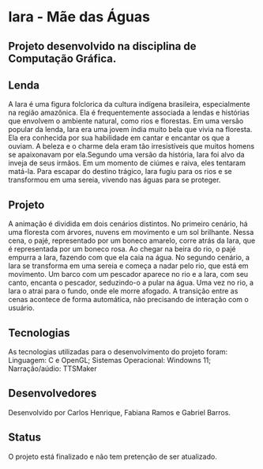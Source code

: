 # Iara - Mãe das Águas


## Projeto desenvolvido na disciplina de Computação Gráfica.

## Lenda 
A Iara é uma figura folclorica da cultura indígena brasileira, especialmente na região amazônica. Ela é frequentemente associada a lendas e histórias que envolvem o ambiente natural, como rios e florestas. Em uma versão popular da lenda, Iara era uma jovem índia muito bela que vivia na floresta. Ela era conhecida por sua habilidade em cantar e encantar os que a ouviam. A beleza e o charme dela eram tão irresistíveis que muitos homens se apaixonavam por ela.Segundo uma versão da história, Iara foi alvo da inveja de seus irmãos. Em um momento de ciúmes e raiva, eles tentaram matá-la. Para escapar do destino trágico, Iara fugiu para os rios e se transformou em uma sereia, vivendo nas águas para se proteger.


## Projeto 
A animação é dividida em dois cenários distintos. No primeiro cenário, há uma floresta com árvores, nuvens em movimento e um sol brilhante. Nessa cena, o pajé, representado por um boneco amarelo, corre atrás da Iara, que é representada por um boneco rosa. Ao chegar na beira do rio, o pajé empurra a Iara, fazendo com que ela caia na água. No segundo cenário, a Iara se transforma em uma sereia e começa a nadar pelo rio, que está em movimento. Um barco com um pescador aparece no rio e a Iara, com seu canto, encanta o pescador, seduzindo-o a pular na água. Uma vez no rio, a Iara o atrai para o fundo, onde ele morre afogado. A transição entre as cenas acontece de forma automática, não precisando de interação com o usuário. 

## Tecnologias
As tecnologias utilizadas para o desenvolvimento do projeto foram: 
Linguagem: C e OpenGL;
Sistemas Operacional: Windowns 11; 
Narração/aúdio: TTSMaker 

## Desenvolvedores
Desenvolvido por Carlos Henrique, Fabiana Ramos e Gabriel Barros. 

## Status 
O projeto está finalizado e não tem pretenção de ser atualizado. 

